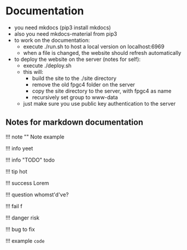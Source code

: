 # Documentation
- you need mkdocs (pip3 install mkdocs)
- also you need mkdocs-material from pip3
- to work on the documentation:
	- execute ./run.sh to host a local version on localhost:6969
	- when a file is changed, the website should refresh automatically
- to deploy the website on the server (notes for self):
	- execute ./deploy.sh
	- this will:
		- build the site to the ./site directory
		- remove the old fpgc4 folder on the server
		- copy the site directory to the server, with fpgc4 as name
		- recursively set group to www-data
	- just make sure you use public key authentication to the server



## Notes for markdown documentation

!!! note ""
    Note example

!!! info 
	yeet

!!! info "TODO"
	todo

!!! tip
    hot

!!! success
    Lorem

!!! question
    whomst'd've?

!!! fail
    f

!!! danger
    risk

!!! bug
    to fix

!!! example
    ```
    code
    ```


